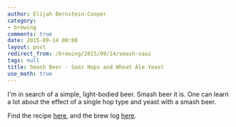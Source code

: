 ```yaml
---
author: Elijah Bernstein-Cooper
category:
- brewing
comments: true
date: 2015-09-14 00:00
layout: post
redirect_from: /brewing/2015/09/14/smash-saaz
tags: null
title: Smash Beer - Saaz Hops and Wheat Ale Yeast
use_math: true
---
```


I'm in search of a simple, light-bodied beer. Smash beer it is. One can learn a
lot about the effect of a single hop type and yeast with a smash beer.

Find the recipe
[here](https://www.brewtoad.com/recipes/spicy-smash), and the
brew log
[here](https://www.brewtoad.com/recipes/hacker-spicy-smash/brew-logs/137719).
